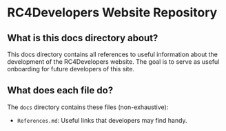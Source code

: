 # RC4Developers Website Repository

## What is this docs directory about?

This docs directory contains all references to useful information about the development of the RC4Developers website.
The goal is to serve as useful onboarding for future developers of this site.

## What does each file do?

The `docs` directory contains these files (non-exhaustive):

* `References.md`: Useful links that developers may find handy.